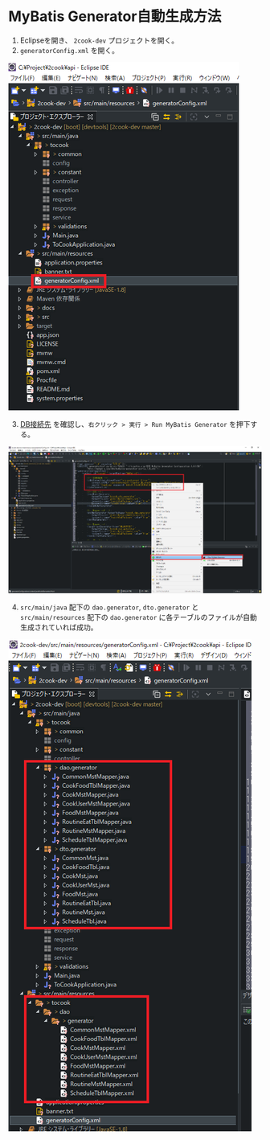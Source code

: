 # MyBatis Generator自動生成方法

1. Eclipseを開き、 `2cook-dev` プロジェクトを開く。
2. `generatorConfig.xml` を開く。

![mybatis01](./img/mybatis01.png)

3. [DB接続先](https://github.com/ryomeblog/2cook#db%E6%83%85%E5%A0%B1) を確認し、`右クリック > 実行 > Run MyBatis Generator` を押下する。

![mybatis02](./img/mybatis02.png)

4. `src/main/java` 配下の `dao.generator`, `dto.generator` と `src/main/resources` 配下の `dao.generator` に各テーブルのファイルが自動生成されていれば成功。

![mybatis03](./img/mybatis03.png)



